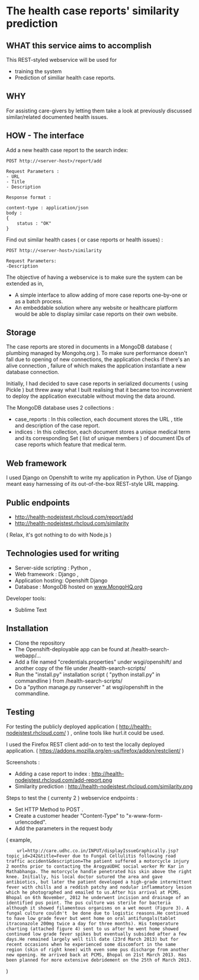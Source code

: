 The health case reports' similarity prediction
================================================


WHAT this service aims to accomplish
--------------------------------------------

This REST-styled webservice will be used for 
- training the system 
- Prediction of similiar health case reports.


WHY
----

For assisting care-givers by letting them take a look at previously discussed similar/related documented health issues.


HOW - The interface
---------------

Add a new health case report to the search index:

	POST http://<server-host>/report/add

	Request Parameters :
	- URL 
	- Title
	- Description

	Response format :

	content-type : application/json
	body :
	{
		status : "OK"	
	}



Find out similar health cases ( or case reports or health issues) :

	POST http://<server-host>/similarity

	Request Parameters:
	-Description 

The objective of having a webservice is to make sure the system can be extended as in, 

- A simple interface to allow adding of more case reports one-by-one or as a batch process.
- An embeddable solution where any website or healthcare platform would be able to display similar case reports on their own website.

Storage
---------

The case reports are stored in documents in a MongoDB database ( plumbing managed by Mongohq.org ).
To make sure performance doesn't fall due to opening of new connections, the application checks
if there's an alive connection , failure of which makes the application instantiate a new 
database connection.

Initially, I had decided to save case reports in serialized documents ( using Pickle ) but threw away what I built realising that it became too inconvenient to deploy the application executable without 
moving the data around.

The  MongoDB database uses 2 collections :

- case_reports : In this collection, each document stores the URL , title and description of the case 				   report.
- indices : In this collection, each document stores a unique medical term and its corresponding Set (			 list of unique members ) of document IDs of case reports which feature that medical term.


Web framework 
---------------

I used Django on Openshift to write my application in Python.
Use of Django meant easy harnessing of its out-of-the-box REST-style URL mapping.


Public endpoints 
----

- http://health-nodejstest.rhcloud.com/report/add
- http://health-nodejstest.rhcloud.com/similarity

( Relax, it's got nothing to do with Node.js )

Technologies used for writing
-------------------------------

- Server-side scripting : Python ,
- Web framework :  Django ,
- Application hosting:  Openshift Django
- Database : MongoDB hosted on www.MongoHQ.org

Developer tools:

- Sublime Text

Installation
--------------

- Clone the repository
- The Openshift-deployable app can be found at /health-search-webapp/...
- Add a file named "credentials.properties" under wsgi/openshift/ and another copy of the file
  under /health-search-scripts/
- Run the "install.py" installation script ( "python install.py" in commandline ) from /health-search-scripts/
- Do a "python manage.py runserver " at wsgi/openshift in the commandline.


Testing
--------

For testing the publicly deployed application ( http://health-nodejstest.rhcloud.com/ ) , 
online tools like hurl.it could be used.

I used the Firefox REST client add-on to test the locally deployed application.
( https://addons.mozilla.org/en-us/firefox/addon/restclient/ )

Screenshots : 

- Adding a case report to index :   http://health-nodejstest.rhcloud.com/add-report.png
- Similarity prediction :   http://health-nodejstest.rhcloud.com/similarity.png

Steps to test the ( currenty 2 ) webservice endpoints :

- Set HTTP Method to POST .
- Create a customer header "Content-Type" to "x-www-form-urlencoded".
- Add the parameters in the request body 

( example, 

		url=http://care.udhc.co.in/INPUT/displayIssueGraphically.jsp?topic_id=242&title=Fever due to Fungal Cellulitis following road traffic accident&description=The patient suffered a motorcycle injury 2 months prior to contacting the ArogyaUDHC social worker Mr Kar in Mathabhanga. The motorcycle handle penetrated his skin above the right knee. Initially, his local doctor sutured the area and gave antibiotics, but later the patient developed a high-grade intermittent fever with chills and a reddish patchy and nodular inflammatory lesion which he photographed and emailed to us.After his arrival at PCMS, Bhopal on 6th November, 2012 he underwent incision and drainage of an identified pus point. The pus culture was sterile for bacteria although it showed filamentous organisms on a wet mount (Figure 3). A fungal culture couldn't  be done due to logistic reasons.He continued to have low grade fever but went home on oral antifungals(tablet itraconazole 200mg twice a day for three months). His temperature charting (attached figure 4) sent to us after he went home showed continued low grade fever spikes but eventually subsided after a few days.He remained largely well till date (23rd March 2013) but for recent occasions when he experienced some discomfort in the same region (skin of right knee) with even some pus discharge from another new opening. He arrived back at PCMS, Bhopal on 21st March 2013. Has been planned for more extensive debridement on the 25th of March 2013.
)

